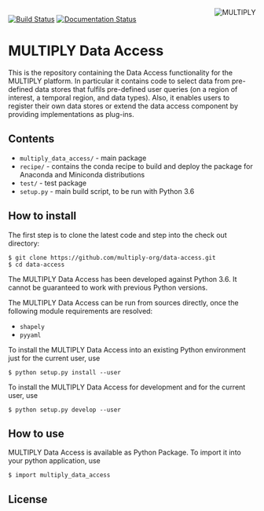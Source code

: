 <img alt="MULTIPLY" align="right" src="https://raw.githubusercontent.com/multiply-org/multiply-core/master/doc/source/_static/logo/Multiply_multicolour.png" />

[![Build Status](https://travis-ci.org/multiply-org/data-access.svg?branch=master)](https://travis-ci.org/multiply-org/data-access)
[![Documentation Status](https://readthedocs.org/projects/multiply-data-access/badge/?version=latest)](http://multiply-data-access.readthedocs.io/en/latest/?badge=latest)
                
# MULTIPLY Data Access

This is the repository containing the Data Access functionality for the MULTIPLY platform.
In particular it contains code to select data from pre-defined data stores that fulfils pre-defined user queries (on a 
region of interest, a temporal region, and data types). 
Also, it enables users to register their own data stores or extend the data access component by providing 
implementations as plug-ins.

## Contents

* `multiply_data_access/` - main package
* `recipe/` - contains the conda recipe to build and deploy the package for Anaconda and Miniconda distributions
* `test/` - test package
* `setup.py` - main build script, to be run with Python 3.6

## How to install

The first step is to clone the latest code and step into the check out directory: 

    $ git clone https://github.com/multiply-org/data-access.git
    $ cd data-access
    
The MULTIPLY Data Access has been developed against Python 3.6. 
It cannot be guaranteed to work with previous Python versions.

The MULTIPLY Data Access can be run from sources directly, once the following module requirements are resolved:

* `shapely`
* `pyyaml`

To install the MULTIPLY Data Access into an existing Python environment just for the current user, use

    $ python setup.py install --user
    
To install the MULTIPLY Data Access for development and for the current user, use

    $ python setup.py develop --user

## How to use

MULTIPLY Data Access is available as Python Package. 
To import it into your python application, use

    $ import multiply_data_access

## License
